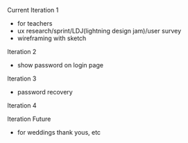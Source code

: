 Current Iteration 1
- for teachers
- ux research/sprint/LDJ(lightning design jam)/user survey
- wireframing with sketch


Iteration 2
- show password on login page




Iteration 3
- password recovery




Iteration 4




Iteration Future
- for weddings thank yous, etc
